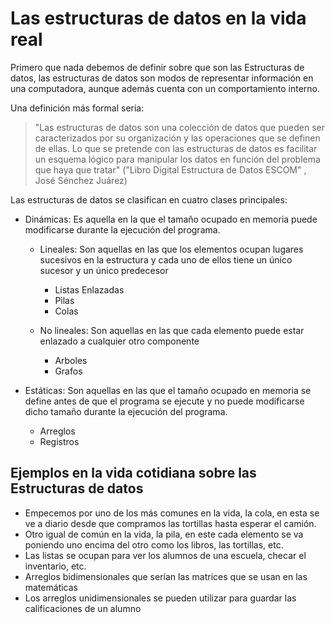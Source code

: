 # Las estructuras de datos en la vida real 
Primero que nada debemos de definir sobre que son las Estructuras de datos, las estructuras de datos son modos de representar información en una computadora, aunque además cuenta con un comportamiento interno.

Una definición más formal seria:  
> "Las estructuras de datos son una colección de datos que pueden ser caracterizados por su organización y las operaciones que se definen de ellas. Lo que se pretende con las estructuras de datos es facilitar un esquema lógico para manipular los datos en función del problema que haya que tratar"
("Libro Digital Estructura de Datos ESCOM" , José Sénchez Juárez)

Las estructuras de datos se clasifican en cuatro clases principales: 
- Dinámicas: Es aquella en la que el tamaño ocupado en memoria puede modificarse durante la ejecución del programa.
  - Lineales: Son aquellas en las que los elementos ocupan lugares sucesivos en la estructura y cada uno de ellos tiene un único sucesor y un único predecesor
    -   Listas Enlazadas
    -   Pilas
    -   Colas

  - No lineales: Son aquellas en las que cada elemento puede estar enlazado a cualquier otro componente
    - Arboles
    - Grafos 

- Estáticas: Son aquellas en las que el tamaño ocupado en memoria se define antes de que el programa se ejecute y no puede modificarse dicho tamaño durante la ejecución del programa.
  - Arreglos
  - Registros


## Ejemplos en la vida cotidiana sobre las Estructuras de datos
- Empecemos por uno de los más comunes en la vida, la cola, en esta se ve a diario desde que compramos las tortillas hasta esperar el camión.
- Otro igual de común en la vida, la pila, en este cada elemento se va poniendo uno encima del otro como los libros, las tortillas, etc.
- Las listas se ocupan para ver los alumnos de una escuela, checar el inventario, etc.
- Arreglos bidimensionales que serían las matrices que se usan en las matemáticas
- Los arreglos unidimensionales se pueden utilizar para guardar las calificaciones de un alumno
